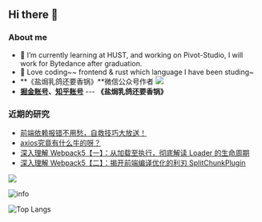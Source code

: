 ## Hi there 👋

<!--
**1360151219/1360151219** is a ✨ _special_ ✨ repository because its `README.md` (this file) appears on your GitHub profile.

Here are some ideas to get you started:

- 🔭 I’m currently working on ...
- 🌱 I’m currently learning ...
- 👯 I’m looking to collaborate on ...
- 🤔 I’m looking for help with ...
- 💬 Ask me about ...
- 📫 How to reach me: ...
- 😄 Pronouns: ...
- ⚡ Fun fact: ...
-->

### About me

- 🌱 I’m currently learning at HUST, and working on Pivot-Studio, I will work for Bytedance after graduation.
- 🔭 Love coding~~  frontend & rust which language I have been studing~
- **《盐焗乳鸽还要香锅》**微信公众号作者
![](https://files.mdnice.com/user/37776/da3b8ff2-954e-425b-b771-1f61193172de.png)
- **[掘金账号](https://juejin.cn/user/1812428713376845)、[知乎账号](https://www.zhihu.com/people/hua-qi-lun-hui)** --- **《盐焗乳鸽还要香锅》**

### 近期的研究

- [前端依赖报错不用愁，自救技巧大放送！](https://mp.weixin.qq.com/s/krhpS0pD3O5hhbj5hX12SQ)
- [axios究竟有什么牛的呀？](https://mp.weixin.qq.com/s/qwb0YL2oWMyuy5PHw65GcQ)
- [深入理解 Webpack5【一】：从加载至执行，彻底解读 Loader 的生命周期](https://mp.weixin.qq.com/s/EToh-9TAyGF0pUCWOJfwjA)
- [深入理解 Webpack5【二】：揭开前端编译优化的利刃 SplitChunkPlugin](https://mp.weixin.qq.com/s/onoyTZhoupSGFQ5RUBj5pQ)


![](https://visitor-badge.glitch.me/badge?page_id=1360151219)

![info](https://github-readme-stats.vercel.app/api?username=1360151219&show_icons=true&count_private=true&hide=prs&theme=synthwave)

![Top Langs](https://github-readme-stats.vercel.app/api/top-langs/?username=1360151219)

